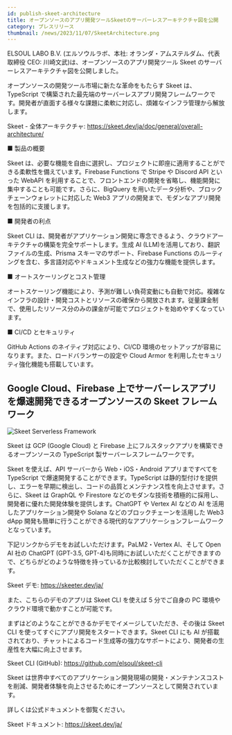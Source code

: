 ```yaml
---
id: publish-skeet-architecture
title: オープンソースのアプリ開発ツールSkeetのサーバーレスアーキテクチャ図を公開
category: プレスリリース
thumbnail: /news/2023/11/07/SkeetArchitecture.png
---
```


ELSOUL LABO B.V. (エルソウルラボ、本社: オランダ・アムステルダム、代表取締役 CEO: 川崎文武)は、オープンソースのアプリ開発ツール Skeet のサーバーレスアーキテクチャ図を公開しました。

オープンソースの開発ツール市場に新たな革命をもたらす Skeet は、TypeScript で構築された最先端のサーバーレスアプリ開発フレームワークです。開発者が直面する様々な課題に柔軟に対応し、煩雑なインフラ管理から解放します。

Skeet - 全体アーキテクチャ: https://skeet.dev/ja/doc/general/overall-architecture/

■ 製品の概要

Skeet は、必要な機能を自由に選択し、プロジェクトに即座に適用することができる柔軟性を備えています。Firebase Functions で Stripe や Discord API といった WebAPI を利用することで、フロントエンドの開発を省略し、機能開発に集中することも可能です。さらに、BigQuery を用いたデータ分析や、ブロックチェーンウォレットに対応した Web3 アプリの開発まで、モダンなアプリ開発を包括的に支援します。

■ 開発者の利点

Skeet CLI は、開発者がアプリケーション開発に専念できるよう、クラウドアーキテクチャの構築を完全サポートします。生成 AI (LLM)を活用しており、翻訳ファイルの生成、Prisma スキーマのサポート、Firebase Functions のルーティングを含む、多言語対応やドキュメント生成などの強力な機能を提供します。

■ オートスケーリングとコスト管理

オートスケーリング機能により、予測が難しい負荷変動にも自動で対応。複雑なインフラの設計・開発コストとリソースの確保から開放されます。従量課金制で、使用したリソース分のみの課金が可能でプロジェクトを始めやすくなっています。

■ CI/CD とセキュリティ

GitHub Actions のネイティブ対応により、CI/CD 環境のセットアップが容易になります。また、ロードバランサーの設定や Cloud Armor を利用したセキュリティ強化機能も搭載しています。

## Google Cloud、Firebase 上でサーバーレスアプリを爆速開発できるオープンソースの Skeet フレームワーク

![Skeet Serverless Framework](/news/2023/10/28/SkeetJA.png)

Skeet は GCP (Google Cloud) と Firebase 上にフルスタックアプリを構築できるオープンソースの TypeScript 製サーバーレスフレームワークです。

Skeet を使えば、API サーバーから Web・iOS・Android アプリまですべてを TypeScript で爆速開発することができます。TypeScript は静的型付けを提供し、エラーを早期に検出し、コードの品質とメンテナンス性を向上させます。さらに、Skeet は GraphQL や Firestore などのモダンな技術を積極的に採用し、開発者に優れた開発体験を提供します。ChatGPT や Vertex AI などの AI を活用したアプリケーション開発や Solana などのブロックチェーンを活用した Web3 dApp 開発も簡単に行うことができる現代的なアプリケーションフレームワークとなっています。

下記リンクからデモをお試しいただけます。PaLM2・Vertex AI、そして Open AI 社の ChatGPT (GPT-3.5, GPT-4)も同時にお試しいただくことができますので、どちらがどのような特徴を持っているか比較検討していただくことができます。

Skeet デモ: https://skeeter.dev/ja/

また、こちらのデモのアプリは Skeet CLI を使えば 5 分でご自身の PC 環境やクラウド環境で動かすことが可能です。

まずはどのようなことができるかデモでイメージしていただき、その後は Skeet CLI を使ってすぐにアプリ開発をスタートできます。Skeet CLI にも AI が搭載されており、チャットによるコード生成等の強力なサポートにより、開発者の生産性を大幅に向上させます。

Skeet CLI (GitHub): https://github.com/elsoul/skeet-cli

Skeet は世界中すべてのアプリケーション開発現場の開発・メンテナンスコストを削減、開発者体験を向上させるためにオープンソースとして開発されています。

詳しくは公式ドキュメントを御覧ください。

Skeet ドキュメント: https://skeet.dev/ja/
